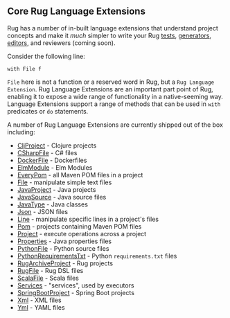 ## Core Rug Language Extensions

Rug has a number of in-built language extensions that understand
project concepts and make it *much* simpler to write your
Rug [tests][], [generators][], [editors][], and reviewers (coming
soon).

[tests]: ../rug-tests.md
[generators]: ../rug-generators.md
[editors]: ../rug-editors.md

Consider the following line:

```rug
with File f
```

`File` here is not a function or a reserved word in Rug, but a `Rug
Language Extension`. Rug Language Extensions are an important part point of Rug, enabling it to
expose a wide range of functionality in a native-seeming way. Language Extensions
support a range of methods that can be used in `with` predicates or
`do` statements.

A number of Rug Language Extensions are currently shipped out of the box including:

*   [CljProject](rug-extension-clj-project.md) - Clojure projects
*   [CSharpFile](rug-extension-c-sharp-file.md) - C# files
*   [DockerFile](rug-extension-docker-file.md) - Dockerfiles
*   [ElmModule](rug-extension-elm-module.md) - Elm Modules
*   [EveryPom](rug-extension-every-pom.md) - all Maven POM files in a project
*   [File](rug-extension-file.md) - manipulate simple text files
*   [JavaProject](rug-extension-java-project.md) - Java projects
*   [JavaSource](rug-extension-java-source.md) - Java source files
*   [JavaType](rug-extension-java-type.md) - Java classes
*   [Json](rug-extension-json.md) - JSON files
*   [Line](rug-extension-line.md) - manipulate specific lines in a project's files
*   [Pom](rug-extension-pom.md) - projects containing Maven POM files
*   [Project](rug-extension-project.md) - execute operations across a project
*   [Properties](rug-extension-properties.md) - Java properties files
*   [PythonFile](rug-extension-python-file.md) - Python source files
*   [PythonRequirementsTxt](rug-extension-python-requirements-txt.md) - Python `requirements.txt` files
*   [RugArchiveProject](rug-extension-rug-archive-project.md) - Rug projects
*   [RugFile](rug-extension-rug-file.md) - Rug DSL files
*   [ScalaFile](rug-extension-scala-file.md) - Scala files
*   [Services](rug-extension-services.md) - "services", used by executors
*   [SpringBootProject](rug-extension-spring-boot-project.md) - Spring Boot projects
*   [Xml](rug-extension-xml.md) - XML files
*   [Yml](rug-extension-yml.md) - YAML files
